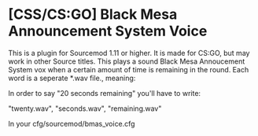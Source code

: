 # [CSS/CS:GO] Black Mesa Announcement System Voice

This is a plugin for Sourcemod 1.11 or higher. It is made for CS:GO, but may work in other Source titles.
This plays a sound Black Mesa Annoucement System vox when a certain amount of time is remaining in the round.
Each word is a seperate *.wav file., meaning:

In order to say "20 seconds remaining" you'll have to write:

"twenty.wav", "seconds.wav", "remaining.wav"

In your cfg/sourcemod/bmas_voice.cfg
